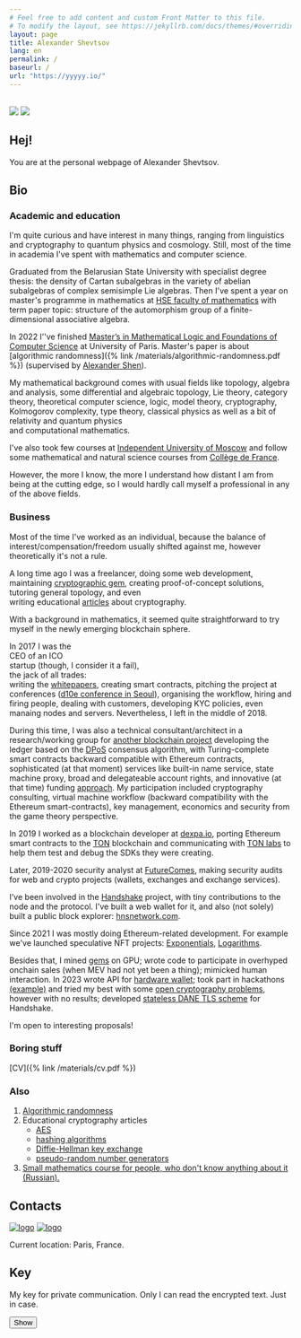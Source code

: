 ```yaml
---
# Feel free to add content and custom Front Matter to this file.
# To modify the layout, see https://jekyllrb.com/docs/themes/#overriding-theme-defaults
layout: page
title: Alexander Shevtsov
lang: en
permalink: /
baseurl: /
url: "https://yyyyy.io/"
---
```

<!-- Хули палишь? -->
<br>
<div class="card">
<img src="/assets/images/bw_myself.jpg">
<img src="/assets/images/bw_myself2.jpg" class="img-top">
</div>

## Hej!
You are at the personal webpage of Alexander Shevtsov.

## Bio

### Academic and education
I'm quite curious and have interest in many things, ranging from linguistics and cryptography to quantum physics and cosmology. 
Still, most of the time in academia I've spent with mathematics and computer science.

Graduated from the Belarusian State University with specialist degree thesis: the density of Cartan subalgebras in the variety of abelian subalgebras of complex semisimple Lie algebras.
Then I've spent a year on master's programme in mathematics at [HSE faculty of mathematics](https://math.hse.ru/en/) with term paper topic: structure of the automorphism group of a finite-dimensional associative algebra.

In 2022 I’'ve finished [Master’s in Mathematical Logic and Foundations of Computer
Science](http://master.math.univ-paris-diderot.fr/en/annee/m2-lmfi/) at University of Paris.
Master's paper is about [algorithmic randomness]({% link /materials/algorithmic-randomness.pdf %}) (supervised by [Alexander Shen](https://www.lirmm.fr/~ashen/)).


<div>
My mathematical background comes with usual fields like topology, algebra and analysis, some differential and algebraic
topology, <div style="display: inline" aria-label="it has nothing in common with the falsehood"
data-balloon-pos="up">Lie theory</div>, category theory, theoretical computer science, logic, model theory,
cryptography, Kolmogorov complexity, type theory,
classical physics as well as a bit of <div aria-label="these fields are not less mathematics than physics"
data-balloon-pos="up">relativity and quantum physics</div> and computational mathematics.</div>

I've also took few courses at [Independent University of Moscow](http://ium.mccme.ru) and follow some mathematical and natural science courses from [Collège de France](https://college-de-france.fr/).

However, the more I know, the more I understand how distant I am from being at the cutting edge, so I would hardly call myself a professional in any of the above fields.

### Business

Most of the time I've worked as an individual, because the balance of interest/compensation/freedom usually shifted against me, however theoretically it's not a rule.

<div>
A long time ago I was a freelancer, doing some web development, maintaining <a href="https://github.com/randomlogin/ece">cryptographic gem</a>,
creating proof-of-concept solutions, tutoring general topology, and even <div aria-label="could you think such a work is done by freelancers?" data-balloon-pos="up">writing educational <a href="#articles">articles</a> about cryptography.</div></div>


<p>With a background in mathematics, it seemed quite straightforward to try myself in the newly emerging blockchain sphere.</p>

<div>In 2017 I was the <div data-balloon-pos="up" aria-label="did it for the rhyme!">CEO of an ICO</div> startup (though, I consider it a fail), 
<div data-balloon-pos="up" aria-label="master of none">the jack of all trades: </div> writing the
<a href="/materials/WP.pdf">whitepapers</a>, creating smart contracts, pitching the project at conferences 
(<a href="https://www.youtube.com/watch?v=azlZ8EWyotg">d10e conference in Seoul</a>), organising the workflow, hiring and firing
people, dealing with customers, developing KYC policies, even manaing nodes and servers. Nevertheless, I left in the middle of 2018.
</div>

<p>During this time, I was also a technical consultant/architect in a research/working group for <a href="https://github.com/arrayio">another blockchain project</a> developing the ledger based on
the <a href="https://en.bitcoinwiki.org/wiki/DPoS">DPoS</a> consensus algorithm, with Turing-complete smart contracts
backward compatible with Ethereum contracts, sophisticated (at that moment)
services like built-in name service, state machine proxy, broad and delegateable account rights, and innovative (at that
time) funding
<a href="https://etherscan.io/address/0x03a82e40049bcab41f6207a91134f244a56b850c#code">approach</a>. My participation
included cryptography consulting, virtual machine workflow (backward compatibility with the Ethereum smart-contracts), key
management, economics and security from the game theory perspective. </p>

<p>In 2019 I worked as a blockchain developer at <a href="https://dexpa.io/">dexpa.io</a>, porting Ethereum
  smart contracts to the <a href="https://test.ton.org/">TON</a> blockchain and communicating with <a
                            href="https://tonlabs.io/">TON labs</a> to help them test and debug the SDKs they were creating.</p>

<p>Later, 2019-2020 security analyst at <a href="https://futurecomes.com/">FutureComes</a>, making security audits for web and crypto projects (wallets, exchanges and exchange services).</p>

<p>I’ve been involved in the <a href="https://handshake.org/">Handshake</a> project, with tiny contributions to the
  node and the protocol. I've built a web wallet for it, and also (not solely) built a public block explorer: <a href="https://hnsnetwork.com">hnsnetwork.com</a>.</p>

<p>Since 2021 I was mostly doing Ethereum-related development. For example we've launched speculative NFT projects: 
<a href="https://opensea.io/collection/exponentials">Exponentials</a>, <a href="https://opensea.io/collection/logarithms">Logarithms</a>.</p>


Besides that, I mined <a href="https://gems.alphaventuredao.io/">gems</a> on GPU; wrote code to participate in overhyped onchain sales 
(when MEV had not yet been a thing); mimicked human interaction.
In 2023 wrote API for <a href="https://www.youba.io/">hardware wallet</a>; took part in hackathons
[(example)](https://devfolio.co/projects/caffeine-consensus-ee2b) and tried my best with some <a href="https://legendreprf.org/">open cryptography problems</a>, however with no results;
developed [stateless DANE TLS scheme](https://github.com/handshake-org/HIPs/blob/master/HIP-0017.md) for Handshake.


<p>I'm open to interesting proposals!</p>

<h3 id="cv">Boring stuff</h3>
  [CV]({% link /materials/cv.pdf %})

<h3 id="also">Also</h3>
<ol>
  <li><a href ="/materials/algorithmic-randomness.pdf">Algorithmic randomness</a></li>
  <li><a name="articles"> Educational cryptography articles</a>
    <ul>
      <li><a href="/materials/aes.pdf">AES</a></li>
      <li><a href="/materials/hashing_algorithms.pdf">hashing algorithms</a></li>
      <li><a href="/materials/diffie.pdf">Diffie-Hellman key exchange</a></li>
      <li><a href="/materials/prng.pdf">pseudo-random number generators</a></li>
    </ul>
  </li>
  <li><a href="{% link course.md %}">Small mathematics course for people, who don't know anything about it (Russian).</a></li>
  <!-- <li><a href="https://t.me/metatema">Things I see around</a></li> -->
</ol>
<h2 id="contacts">Contacts</h2>

<p><a href="mailto:randomlogin76@gmail.com"><img src="/assets/images/email.png" alt="logo" /></a>
<a href="https://t.me/randomlogin"><img src="/assets/images/telegram.svg" alt="logo" /></a></p>

<p>Current location: Paris, France.</p>

<h2 id="key">Key</h2>
<p>My key for private communication. Only I can read the encrypted text. Just in case.</p>
<div id="pgpKey" style="display: none">
<pre>-----BEGIN PGP PUBLIC KEY BLOCK-----
mQGNBGUQx+EBDADJbKopJpbtQyBtZhRs3ZBJ2yt0VQhUotC38vPRIBlgK//21UI1
WdkOgFOAO1PKtTZ8yWNkYoPALVQzPEettnPD7tanaH3x6YvNbYDsfVLqwSmcg/vD
e9UrQfRtnBueTI9Hnfw6PjoHw3QjPDYNUeC9NtQA6lX9M48oIZE+w4nVH+Kxfb2H
lcuzSsvV5D9w6UjYxp4W2/vbVZshuZKNv8fhXuGhxTgApUNvQ6FdBdgmCj6hgkTy
uD50WU+aaY4TbvOAkoyoGp9w4PkghFNVuKGPWXZtXffq7o8sPfynfj0516qNwaS/
6qHN6Y67LRwRlvl9cb2BsE4v/G2J/+HoBXo1ClmOcLl16VTG+5XEbHp2OdeKbSQH
d83ca2vxMeVzX9vvi6DqDDP9losl1WSpA76hKVUe2OnvfOe65lXJvl8rAB79BnCL
SY5tJ0wS87vZvT8bT5oKjteHRD54s9QfkptfoWIutj2DnPGiIDy9L0WCdD4/QKzN
WXq+lLsiwp9ODecAEQEAAbQsQWxleGFuZGVyIFNoZXZ0c292IDxyYW5kb21sb2dp
bjc2QGdtYWlsLmNvbT6JAdQEEwEKAD4WIQSbPfQq9+0wGFTmvgRu/qTsEevSyQUC
ZRDH4QIbAwUJA8JnAAULCQgHAgYVCgkICwIEFgIDAQIeAQIXgAAKCRBu/qTsEevS
yWhgC/41r8LmIRP+7tISdWJiqMChsDG5OtIXbxxKR4JP5gJsdjRQrb3ge631Vs0z
2XeGQvyGcPipZlYVmz75D8tx53sc/c2Ceii7Bgsd0hrdattHW5QLBQ5Zp6a/UREl
6+PqVhA0cJnM2DHwaUdlLrFUn9APXRTTqYntEv0aryMtIzLoEwoHFTyEdQV7xjV7
5FYjlN8kUr4pmzWQMB+ywW/nkAsr/UEM/smGHYzkfvy1HrtvETEqnqPSrk8MPLxj
JDGp14DzO6Xn3FtHYud6BTPkSuUaQDxmCEtcSzt0LbqsG4NfeqrmQ9Z7hy6I0Gj6
S7d14+XzYgyUE+/COKoSNbVQ5GKbjXjqOSC+oyJCNPzSe/a28RdfcfjV1Z4WRy3v
W3zkuKXMhjQofdDKgUkSsI44gAiwkrc1OyQvTPwXJqjXFjWa+5nYAzoiFM2rrnoP
Z2vqu3ST42l7E+BB0NMwgEqXTLfVcPXznRtAlbgKzGh7ilwkvw00iTK051Vqv+iJ
p45dYe+5AY0EZRDH4QEMALiigycrwlvaAEgrTKT56a8D7f4vx1m2HeAT8t+cXTMH
megD5JIZ6nCw11p4QHXxQu0XXizK+dM8zU/bwgXwQU3l1YsEtdwcosnbb9e/tPaH
cZtfAdvpP7sWVPJbcehqcoQXp/p9YxHj6x1EnwRrr3Fd3MBfLAuN20hNBZ0RrHAG
bLyRPAjgqxP3W3EXJjP9iro/W3xgQSqLTxsr6RQuM2LiqRva/7I8k+oqHO/7OTqG
UK9wAIA7lrXaMwb1DKOnRsehWiySHSw51J/j+jZaCLTknEUvjSSyxIPMpqd5LL1O
zItY3C9pKaXDh1BsSDS5xRwbZuZv3G0Jk7H5sHVGCEWWoKsyOg0dXrN2Nh02kqQV
4jTlT/EvXVMb5NDt4YoW30CraAq6Su31uR1NjccXIECc0igMhGAPMLi6aOVUfM7V
5y7nzW52IOxJ1W1D06twuic14toRdR7pLGwGujZjd1ovNIMu3+4wuqN5pGMJJlmH
SLq0r9E2dbLipIGgZBDgDwARAQABiQG8BBgBCgAmFiEEmz30KvftMBhU5r4Ebv6k
7BHr0skFAmUQx+ECGwwFCQPCZwAACgkQbv6k7BHr0smOlQv9FP8IjgvB3pxIw6dS
76t9ssWN+w9hUOwqlSLlMTzVLCMnV3+YoL4l4m9tr148at+S6i6RslKGkajulDrm
9pshM/moO8N0vJiNgDq3yORJsEOJa+AYeIhbmokUZdSJYnJd3gvq16n4G4y27h8z
c4odxgaNaLibJ94xM/vAO1Oyh4j/naP7RPF2GpPtIWgqtKOZ5PoXZZ+bbG5LgWGu
4r1KK39SRI6Ex4A0osvsJoYwzrbP5ku0JwW2MuwV/Av6cqFn67cu/pg9YG/2zdh9
Pad3cq51GiyG4bqCv28Uet+Zo5OlZwb7bjzeK6RSFe6L8dL4R4AZ5xoIb5ZkeUQ9
mUax82CeDuvB8S/ygU9w9QIoHeUOj2ZqrYMlbkNx1XpFGGw6qXZPPoLnb+qnYLRK
3Ls9FT5b+iG1f8ewlmQSqqLXjOO1xOUr2lWCfhf4O/boJ6VCjS9nuf9+G+rg0nvG
lwsdNzVwqnVT7LnoxiFVEPBPOmUdPM5NSFA6XLevANcv8lu6
=0KOl
-----END PGP PUBLIC KEY BLOCK-----
</pre>
</div>
<p><button onclick="showKey()" id="showKeyButton">Show</button></p>


